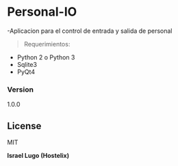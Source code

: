 # Personal-IO
-Aplicacion para el control de entrada y salida de personal

> Requerimientos:
* Python 2 o Python 3
* Sqlite3
* PyQt4

### Version
1.0.0

License
----
MIT

**Israel Lugo (Hostelix)**